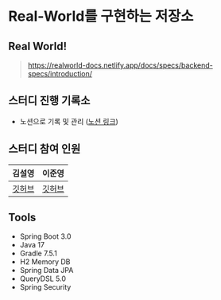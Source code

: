 # Real-World를 구현하는 저장소
## Real World!
> https://realworld-docs.netlify.app/docs/specs/backend-specs/introduction/

## 스터디 진행 기록소 
- 노션으로 기록 및 관리 ([노션 링크](https://terrific-bull-7be.notion.site/RealWorld-c8c7312ff2824764a2efbfa871d22c2f))

## 스터디 참여 인원 
|                  김설영                   |               이준영               |
|:--------------------------------------:|:-------------------------------:|
| [깃허브](https://github.com/SeolYoungKim) | [깃허브](https://github.com/2jun0) |

## Tools 
- Spring Boot 3.0
- Java 17
- Gradle 7.5.1
- H2 Memory DB
- Spring Data JPA
- QueryDSL 5.0
- Spring Security
